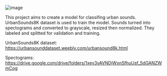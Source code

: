 ![image](https://user-images.githubusercontent.com/2185905/193925111-7eee7c56-da8a-4266-9739-a79a7c643087.png)

This project aims to create a model for classifing urban sounds. UrbanSounds8K dataset is used to train the model. 
Sounds turned into spectograms and converted to grayscale, resized then normalized. They labeled and splitted for validation and training.

UrbanSounds8K dataset:
https://urbansounddataset.weebly.com/urbansound8k.html

Spectograms:
https://drive.google.com/drive/folders/1xey3vAVNDjWxnSfhuUsf_5dGANZWmCog 
